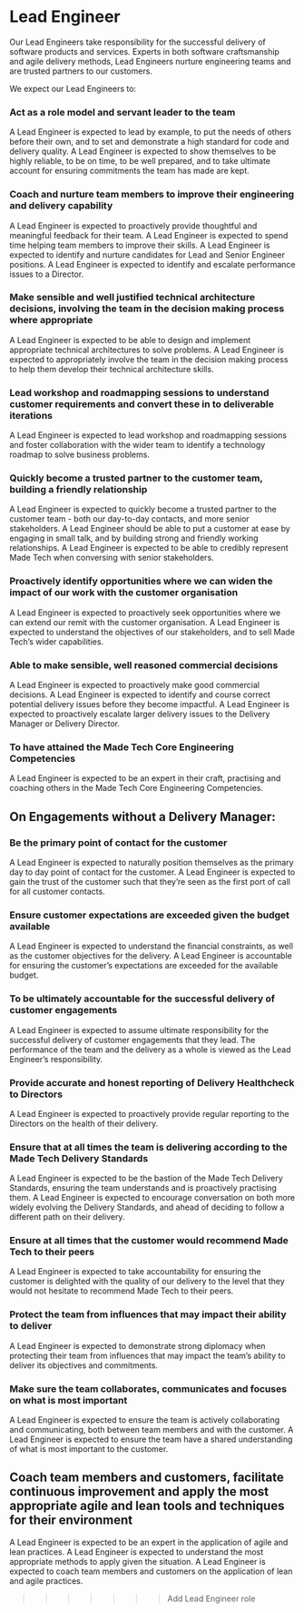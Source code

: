 # Lead Engineer

Our Lead Engineers take responsibility for the successful delivery of software products and services. Experts in both software craftsmanship and agile delivery methods, Lead Engineers nurture engineering teams and are trusted partners to our customers.

We expect our Lead Engineers to:

### Act as a role model and servant leader to the team

A Lead Engineer is expected to lead by example, to put the needs of others before their own, and to set and demonstrate a high standard for code and delivery quality. A Lead Engineer is expected to show themselves to be highly reliable, to be on time, to be well prepared, and to take ultimate account for ensuring commitments the team has made are kept.


### Coach and nurture team members to improve their engineering and delivery capability

A Lead Engineer is expected to proactively provide thoughtful and meaningful feedback for their team. A Lead Engineer is expected to spend time helping team members to improve their skills. A Lead Engineer is expected to identify and nurture candidates for Lead and Senior Engineer positions. A Lead Engineer is expected to identify and escalate performance issues to a Director.


### Make sensible and well justified technical architecture decisions, involving the team in the decision making process where appropriate

A Lead Engineer is expected to be able to design and implement appropriate technical architectures to solve problems. A Lead Engineer is expected to appropriately involve the team in the decision making process to help them develop their technical architecture skills.


### Lead workshop and roadmapping sessions to understand customer requirements and convert these in to deliverable iterations

A Lead Engineer is expected to lead workshop and roadmapping sessions and foster collaboration with the wider team to identify a technology roadmap to solve business problems.


### Quickly become a trusted partner to the customer team, building a friendly relationship

A Lead Engineer is expected to quickly become a trusted partner to the customer team - both our day-to-day contacts, and more senior stakeholders. A Lead Engineer should be able to put a customer at ease by engaging in small talk, and by building strong and friendly working relationships. A Lead Engineer is expected to be able to credibly represent Made Tech when conversing with senior stakeholders.


### Proactively identify opportunities where we can widen the impact of our work with the customer organisation

A Lead Engineer is expected to proactively seek opportunities where we can extend our remit with the customer organisation. A Lead Engineer is expected to understand the objectives of our stakeholders, and to sell Made Tech’s wider capabilities.


### Able to make sensible, well reasoned commercial decisions

A Lead Engineer is expected to proactively make good commercial decisions. A Lead Engineer is expected to identify and course correct potential delivery issues before they become impactful. A Lead Engineer is expected to proactively escalate larger delivery issues to the Delivery Manager or Delivery Director.


### To have attained the Made Tech Core Engineering Competencies

A Lead Engineer is expected to be an expert in their craft, practising and coaching others in the Made Tech Core Engineering Competencies.


## On Engagements without a Delivery Manager:

### Be the primary point of contact for the customer

A Lead Engineer is expected to naturally position themselves as the primary day to day point of contact for the customer. A Lead Engineer is expected to gain the trust of the customer such that they’re seen as the first port of call for all customer contacts.


### Ensure customer expectations are exceeded given the budget available

A Lead Engineer is expected to understand the financial constraints, as well as the customer objectives for the delivery. A Lead Engineer is accountable for ensuring the customer’s expectations are exceeded for the available budget.


### To be ultimately accountable for the successful delivery of customer engagements

A Lead Engineer is expected to assume ultimate responsibility for the successful delivery of customer engagements that they lead. The performance of the team and the delivery as a whole is viewed as the Lead Engineer’s responsibility.


### Provide accurate and honest reporting of Delivery Healthcheck to Directors

A Lead Engineer is expected to proactively provide regular reporting to the Directors on the health of their delivery.


### Ensure that at all times the team is delivering according to the Made Tech Delivery Standards

A Lead Engineer is expected to be the bastion of the Made Tech Delivery Standards, ensuring the team understands and is proactively practising them. A Lead Engineer is expected to encourage conversation on both more widely evolving the Delivery Standards, and ahead of deciding to follow a different path on their delivery.


### Ensure at all times that the customer would recommend Made Tech to their peers

A Lead Engineer is expected to take accountability for ensuring the customer is delighted with the quality of our delivery to the level that they would not hesitate to recommend Made Tech to their peers.


### Protect the team from influences that may impact their ability to deliver

A Lead Engineer is expected to demonstrate strong diplomacy when protecting their team from influences that may impact the team’s ability to deliver its objectives and commitments.


### Make sure the team collaborates, communicates and focuses on what is most important

A Lead Engineer is expected to ensure the team is actively collaborating and communicating, both between team members and with the customer. A Lead Engineer is expected to ensure the team have a shared understanding of what is most important to the customer.


## Coach team members and customers, facilitate continuous improvement and apply the most appropriate agile and lean tools and techniques for their environment

A Lead Engineer is expected to be an expert in the application of agile and lean practices. A Lead Engineer is expected to understand the most appropriate methods to apply given the situation. A Lead Engineer is expected to coach team members and customers on the application of lean and agile practices.
>>>>>>> Add Lead Engineer role
